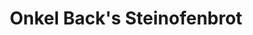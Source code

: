 ---
title: "Onkel Back's Steinofenbrot"
url: /delbrueck/onkel-backs-steinofenbrot/
shop: Bäckerei
---